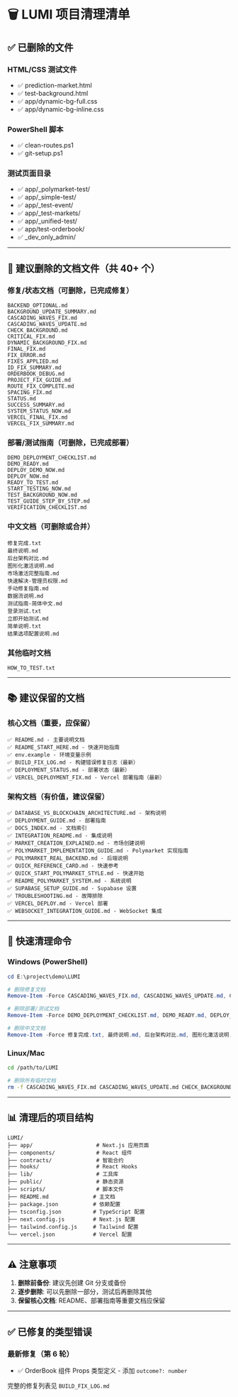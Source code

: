 # 🗑️ LUMI 项目清理清单

## ✅ 已删除的文件

### HTML/CSS 测试文件
- ✅ prediction-market.html
- ✅ test-background.html
- ✅ app/dynamic-bg-full.css
- ✅ app/dynamic-bg-inline.css

### PowerShell 脚本
- ✅ clean-routes.ps1
- ✅ git-setup.ps1

### 测试页面目录
- ✅ app/_polymarket-test/
- ✅ app/_simple-test/
- ✅ app/_test-event/
- ✅ app/_test-markets/
- ✅ app/_unified-test/
- ✅ app/test-orderbook/
- ✅ _dev_only_admin/

---

## 📝 建议删除的文档文件（共 40+ 个）

### 修复/状态文档（可删除，已完成修复）
```
BACKEND_OPTIONAL.md
BACKGROUND_UPDATE_SUMMARY.md
CASCADING_WAVES_FIX.md
CASCADING_WAVES_UPDATE.md
CHECK_BACKGROUND.md
CRITICAL_FIX.md
DYNAMIC_BACKGROUND_FIX.md
FINAL_FIX.md
FIX_ERROR.md
FIXES_APPLIED.md
ID_FIX_SUMMARY.md
ORDERBOOK_DEBUG.md
PROJECT_FIX_GUIDE.md
ROUTE_FIX_COMPLETE.md
SPACING_FIX.md
STATUS.md
SUCCESS_SUMMARY.md
SYSTEM_STATUS_NOW.md
VERCEL_FINAL_FIX.md
VERCEL_FIX_SUMMARY.md
```

### 部署/测试指南（可删除，已完成部署）
```
DEMO_DEPLOYMENT_CHECKLIST.md
DEMO_READY.md
DEPLOY_DEMO_NOW.md
DEPLOY_NOW.md
READY_TO_TEST.md
START_TESTING_NOW.md
TEST_BACKGROUND_NOW.md
TEST_GUIDE_STEP_BY_STEP.md
VERIFICATION_CHECKLIST.md
```

### 中文文档（可删除或合并）
```
修复完成.txt
最终说明.md
后台架构对比.md
图形化激活说明.md
市场激活完整指南.md
快速解决-管理员权限.md
手动修复指南.md
数据流说明.md
测试指南-简体中文.md
登录测试.txt
立即开始测试.md
简单说明.txt
结果选项配置说明.md
```

### 其他临时文档
```
HOW_TO_TEST.txt
```

---

## 📚 建议保留的文档

### 核心文档（重要，应保留）
```
✅ README.md - 主要说明文档
✅ README_START_HERE.md - 快速开始指南
✅ env.example - 环境变量示例
✅ BUILD_FIX_LOG.md - 构建错误修复日志（最新）
✅ DEPLOYMENT_STATUS.md - 部署状态（最新）
✅ VERCEL_DEPLOYMENT_FIX.md - Vercel 部署指南（最新）
```

### 架构文档（有价值，建议保留）
```
✅ DATABASE_VS_BLOCKCHAIN_ARCHITECTURE.md - 架构说明
✅ DEPLOYMENT_GUIDE.md - 部署指南
✅ DOCS_INDEX.md - 文档索引
✅ INTEGRATION_README.md - 集成说明
✅ MARKET_CREATION_EXPLAINED.md - 市场创建说明
✅ POLYMARKET_IMPLEMENTATION_GUIDE.md - Polymarket 实现指南
✅ POLYMARKET_REAL_BACKEND.md - 后端说明
✅ QUICK_REFERENCE_CARD.md - 快速参考
✅ QUICK_START_POLYMARKET_STYLE.md - 快速开始
✅ README_POLYMARKET_SYSTEM.md - 系统说明
✅ SUPABASE_SETUP_GUIDE.md - Supabase 设置
✅ TROUBLESHOOTING.md - 故障排除
✅ VERCEL_DEPLOY.md - Vercel 部署
✅ WEBSOCKET_INTEGRATION_GUIDE.md - WebSocket 集成
```

---

## 🚀 快速清理命令

### Windows (PowerShell)
```powershell
cd E:\project\demo\LUMI

# 删除修复文档
Remove-Item -Force CASCADING_WAVES_FIX.md, CASCADING_WAVES_UPDATE.md, CHECK_BACKGROUND.md, CRITICAL_FIX.md, DYNAMIC_BACKGROUND_FIX.md, FINAL_FIX.md, FIX_ERROR.md, FIXES_APPLIED.md, ID_FIX_SUMMARY.md, ORDERBOOK_DEBUG.md, PROJECT_FIX_GUIDE.md, ROUTE_FIX_COMPLETE.md, SPACING_FIX.md, STATUS.md, SUCCESS_SUMMARY.md, SYSTEM_STATUS_NOW.md, VERCEL_FINAL_FIX.md, VERCEL_FIX_SUMMARY.md, BACKEND_OPTIONAL.md, BACKGROUND_UPDATE_SUMMARY.md

# 删除部署/测试文档
Remove-Item -Force DEMO_DEPLOYMENT_CHECKLIST.md, DEMO_READY.md, DEPLOY_DEMO_NOW.md, DEPLOY_NOW.md, READY_TO_TEST.md, START_TESTING_NOW.md, TEST_BACKGROUND_NOW.md, TEST_GUIDE_STEP_BY_STEP.md, VERIFICATION_CHECKLIST.md, HOW_TO_TEST.txt

# 删除中文文档
Remove-Item -Force 修复完成.txt, 最终说明.md, 后台架构对比.md, 图形化激活说明.md, 市场激活完整指南.md, 快速解决-管理员权限.md, 手动修复指南.md, 数据流说明.md, 测试指南-简体中文.md, 登录测试.txt, 立即开始测试.md, 简单说明.txt, 结果选项配置说明.md
```

### Linux/Mac
```bash
cd /path/to/LUMI

# 删除所有临时文档
rm -f CASCADING_WAVES_FIX.md CASCADING_WAVES_UPDATE.md CHECK_BACKGROUND.md CRITICAL_FIX.md DYNAMIC_BACKGROUND_FIX.md FINAL_FIX.md FIX_ERROR.md FIXES_APPLIED.md ID_FIX_SUMMARY.md ORDERBOOK_DEBUG.md PROJECT_FIX_GUIDE.md ROUTE_FIX_COMPLETE.md SPACING_FIX.md STATUS.md SUCCESS_SUMMARY.md SYSTEM_STATUS_NOW.md VERCEL_FINAL_FIX.md VERCEL_FIX_SUMMARY.md BACKEND_OPTIONAL.md BACKGROUND_UPDATE_SUMMARY.md DEMO_DEPLOYMENT_CHECKLIST.md DEMO_READY.md DEPLOY_DEMO_NOW.md DEPLOY_NOW.md READY_TO_TEST.md START_TESTING_NOW.md TEST_BACKGROUND_NOW.md TEST_GUIDE_STEP_BY_STEP.md VERIFICATION_CHECKLIST.md HOW_TO_TEST.txt *.txt 最终说明.md 后台架构对比.md 图形化激活说明.md 市场激活完整指南.md 快速解决-管理员权限.md 手动修复指南.md 数据流说明.md 测试指南-简体中文.md 立即开始测试.md 结果选项配置说明.md
```

---

## 📊 清理后的项目结构

```
LUMI/
├── app/                    # Next.js 应用页面
├── components/             # React 组件
├── contracts/              # 智能合约
├── hooks/                  # React Hooks
├── lib/                    # 工具库
├── public/                 # 静态资源
├── scripts/                # 脚本文件
├── README.md              # 主文档
├── package.json           # 依赖配置
├── tsconfig.json          # TypeScript 配置
├── next.config.js         # Next.js 配置
├── tailwind.config.js     # Tailwind 配置
└── vercel.json            # Vercel 配置
```

---

## ⚠️ 注意事项

1. **删除前备份**: 建议先创建 Git 分支或备份
2. **逐步删除**: 可以先删除一部分，测试后再删除其他
3. **保留核心文档**: README、部署指南等重要文档应保留

---

## ✅ 已修复的类型错误

### 最新修复（第 6 轮）
- ✅ OrderBook 组件 Props 类型定义 - 添加 `outcome?: number`

完整的修复列表见 `BUILD_FIX_LOG.md`












